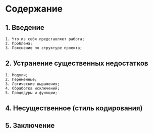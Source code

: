 # Содержание

## 1. Введение

    1. Что из себя представляет работа;
    2. Проблема;
    3. Пояснение по структуре проекта;

## 2. Устранение существенных недостатков

    1. Модули;
    2. Переменные;
    3. Логические выражения;
    4. Обработка исключений;
    5. Процедуры и функции;

## 4. Несущественное (стиль кодирования)

## 5. Заключение
